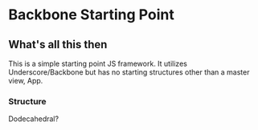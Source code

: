 # Backbone Starting Point

## What's all this then

This is a simple starting point JS framework.  It utilizes Underscore/Backbone but has no starting
structures other than a master view, App.

### Structure

Dodecahedral?